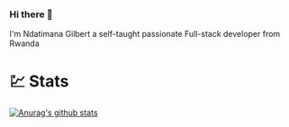 ### Hi there 👋

I'm Ndatimana Gilbert a self-taught passionate Full-stack developer from Rwanda

# 💹 Stats
[![Anurag's github stats](https://github-readme-stats.vercel.app/api?username=Gilbertelnino)](https://github.com/anuraghazra/github-readme-stats)

<!--
**Gilbertelnino/Gilbertelnino** is a ✨ _special_ ✨ repository because its `README.md` (this file) appears on your GitHub profile.

I'm Ndatimana Gilbert a self-taught passionate Full-stack developer from Rwanda

- 🔭 I’m currently working on ...
- 🌱 I’m currently learning ...
- 👯 I’m looking to collaborate on ...
- 🤔 I’m looking for help with ...
- 💬 Ask me about ...
- 📫 How to reach me: ...
- 😄 Pronouns: ...
- ⚡ Fun fact: ...
-->
